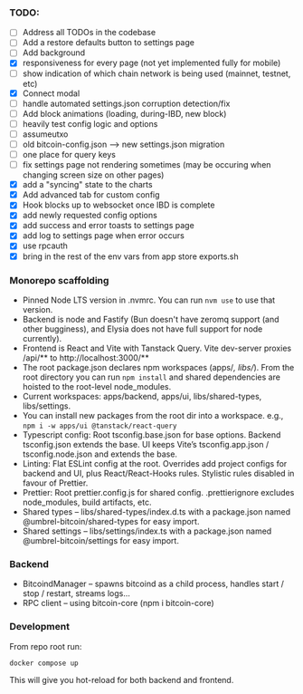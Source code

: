 ### TODO:
- [ ] Address all TODOs in the codebase
- [ ] Add a restore defaults button to settings page
- [ ] Add background
- [x] responsiveness for every page (not yet implemented fully for mobile)
- [ ] show indication of which chain network is being used (mainnet, testnet, etc)
- [x] Connect modal
- [ ] handle automated settings.json corruption detection/fix
- [ ] Add block animations (loading, during-IBD, new block)
- [ ] heavily test config logic and options
- [ ] assumeutxo
- [ ] old bitcoin-config.json --> new settings.json migration
- [ ] one place for query keys
- [ ] fix settings page not rendering sometimes (may be occuring when changing screen size on other pages)
- [x] add a "syncing" state to the charts
- [x] Add advanced tab for custom config
- [x] Hook blocks up to websocket once IBD is complete
- [x] add newly requested config options
- [x] add success and error toasts to settings page
- [x] add log to settings page when error occurs
- [x] use rpcauth
- [x] bring in the rest of the env vars from app store exports.sh

### Monorepo scaffolding

- Pinned Node LTS version in .nvmrc. You can run `nvm use` to use that version.
- Backend is node and Fastify (Bun doesn't have zeromq support (and other bugginess), and Elysia does not have full support for node currently).
- Frontend is React and Vite with Tanstack Query. Vite dev-server proxies /api/** to http://localhost:3000/**
- The root package.json declares npm workspaces (apps/*, libs/*). From the root directory you can run `npm install` and shared dependencies are hoisted to the root-level node_modules.
- Current workspaces: apps/backend, apps/ui, libs/shared-types, libs/settings.
- You can install new packages from the root dir into a workspace. e.g., `npm i -w apps/ui @tanstack/react-query`
- Typescript config: Root tsconfig.base.json for base options. Backend tsconfig.json extends the base. UI keeps Vite’s tsconfig.app.json / tsconfig.node.json and extends the base.
- Linting: Flat ESLint config at the root. Overrides add project configs for backend and UI, plus React/React-Hooks rules. Stylistic rules disabled in favour of Prettier.
- Prettier: Root prettier.config.js for shared config. .prettierignore excludes node_modules, build artifacts, etc.
- Shared types – libs/shared-types/index.d.ts with a package.json named @umbrel-bitcoin/shared-types for easy import.
- Shared settings – libs/settings/index.ts with a package.json named @umbrel-bitcoin/settings for easy import.

### Backend

- BitcoindManager – spawns bitcoind as a child process, handles start / stop / restart, streams logs...
- RPC client – using bitcoin-core (npm i bitcoin-core)

### Development

From repo root run:

```sh
docker compose up
```

This will give you hot-reload for both backend and frontend.